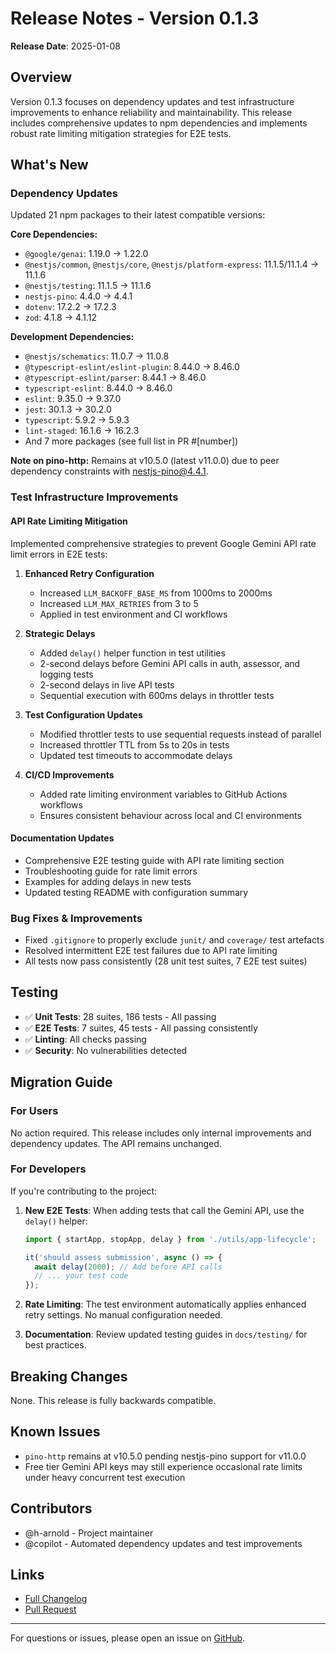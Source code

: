 # Release Notes - Version 0.1.3

**Release Date**: 2025-01-08

## Overview

Version 0.1.3 focuses on dependency updates and test infrastructure improvements to enhance reliability and maintainability. This release includes comprehensive updates to npm dependencies and implements robust rate limiting mitigation strategies for E2E tests.

## What's New

### Dependency Updates

Updated 21 npm packages to their latest compatible versions:

**Core Dependencies:**

- `@google/genai`: 1.19.0 → 1.22.0
- `@nestjs/common`, `@nestjs/core`, `@nestjs/platform-express`: 11.1.5/11.1.4 → 11.1.6
- `@nestjs/testing`: 11.1.5 → 11.1.6
- `nestjs-pino`: 4.4.0 → 4.4.1
- `dotenv`: 17.2.2 → 17.2.3
- `zod`: 4.1.8 → 4.1.12

**Development Dependencies:**

- `@nestjs/schematics`: 11.0.7 → 11.0.8
- `@typescript-eslint/eslint-plugin`: 8.44.0 → 8.46.0
- `@typescript-eslint/parser`: 8.44.1 → 8.46.0
- `typescript-eslint`: 8.44.0 → 8.46.0
- `eslint`: 9.35.0 → 9.37.0
- `jest`: 30.1.3 → 30.2.0
- `typescript`: 5.9.2 → 5.9.3
- `lint-staged`: 16.1.6 → 16.2.3
- And 7 more packages (see full list in PR #[number])

**Note on pino-http:** Remains at v10.5.0 (latest v11.0.0) due to peer dependency constraints with nestjs-pino@4.4.1.

### Test Infrastructure Improvements

#### API Rate Limiting Mitigation

Implemented comprehensive strategies to prevent Google Gemini API rate limit errors in E2E tests:

1. **Enhanced Retry Configuration**
   - Increased `LLM_BACKOFF_BASE_MS` from 1000ms to 2000ms
   - Increased `LLM_MAX_RETRIES` from 3 to 5
   - Applied in test environment and CI workflows

2. **Strategic Delays**
   - Added `delay()` helper function in test utilities
   - 2-second delays before Gemini API calls in auth, assessor, and logging tests
   - 2-second delays in live API tests
   - Sequential execution with 600ms delays in throttler tests

3. **Test Configuration Updates**
   - Modified throttler tests to use sequential requests instead of parallel
   - Increased throttler TTL from 5s to 20s in tests
   - Updated test timeouts to accommodate delays

4. **CI/CD Improvements**
   - Added rate limiting environment variables to GitHub Actions workflows
   - Ensures consistent behaviour across local and CI environments

#### Documentation Updates

- Comprehensive E2E testing guide with API rate limiting section
- Troubleshooting guide for rate limit errors
- Examples for adding delays in new tests
- Updated testing README with configuration summary

### Bug Fixes & Improvements

- Fixed `.gitignore` to properly exclude `junit/` and `coverage/` test artefacts
- Resolved intermittent E2E test failures due to API rate limiting
- All tests now pass consistently (28 unit test suites, 7 E2E test suites)

## Testing

- ✅ **Unit Tests**: 28 suites, 186 tests - All passing
- ✅ **E2E Tests**: 7 suites, 45 tests - All passing consistently
- ✅ **Linting**: All checks passing
- ✅ **Security**: No vulnerabilities detected

## Migration Guide

### For Users

No action required. This release includes only internal improvements and dependency updates. The API remains unchanged.

### For Developers

If you're contributing to the project:

1. **New E2E Tests**: When adding tests that call the Gemini API, use the `delay()` helper:

   ```typescript
   import { startApp, stopApp, delay } from './utils/app-lifecycle';

   it('should assess submission', async () => {
     await delay(2000); // Add before API calls
     // ... your test code
   });
   ```

2. **Rate Limiting**: The test environment automatically applies enhanced retry settings. No manual configuration needed.

3. **Documentation**: Review updated testing guides in `docs/testing/` for best practices.

## Breaking Changes

None. This release is fully backwards compatible.

## Known Issues

- `pino-http` remains at v10.5.0 pending nestjs-pino support for v11.0.0
- Free tier Gemini API keys may still experience occasional rate limits under heavy concurrent test execution

## Contributors

- @h-arnold - Project maintainer
- @copilot - Automated dependency updates and test improvements

## Links

- [Full Changelog](https://github.com/h-arnold/AssessmentBot-Backend/compare/v0.1.2...v0.1.3)
- [Pull Request](https://github.com/h-arnold/AssessmentBot-Backend/pull/[number])

---

For questions or issues, please open an issue on [GitHub](https://github.com/h-arnold/AssessmentBot-Backend/issues).
